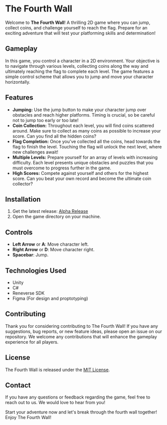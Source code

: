 # The Fourth Wall

Welcome to **The Fourth Wall**! A thrilling 2D game where you can jump, collect coins, and challenge yourself to reach the flag. Prepare for an exciting adventure that will test your platforming skills and determination!

## Gameplay

In this game, you control a character in a 2D environment. Your objective is to navigate through various levels, collecting coins along the way and ultimately reaching the flag to complete each level. The game features a simple control scheme that allows you to jump and move your character horizontally.

## Features

-   **Jumping:** Use the jump button to make your character jump over obstacles and reach higher platforms. Timing is crucial, so be careful not to jump too early or too late!
-   **Coin Collection:** Throughout each level, you will find coins scattered around. Make sure to collect as many coins as possible to increase your score. Can you find all the hidden coins?
-   **Flag Completion:** Once you've collected all the coins, head towards the flag to finish the level. Touching the flag will unlock the next level, where new challenges await!
-   **Multiple Levels:** Prepare yourself for an array of levels with increasing difficulty. Each level presents unique obstacles and puzzles that you must overcome to progress further in the game.
-   **High Scores:** Compete against yourself and others for the highest score. Can you beat your own record and become the ultimate coin collector?

## Installation

1. Get the latest release: [Alpha Release](https://github.com/jagritvats/RenenverseIntegration/releases/tag/v0.0.1-alpha)
2. Open the game directory on your machine.

## Controls

-   **Left Arrow** or **A**: Move character left.
-   **Right Arrow** or **D**: Move character right.
-   **Spacebar**: Jump.

## Technologies Used

-   Unity
-   C#
-   Reneverse SDK
-   Figma (For design and proptotyping)

## Contributing

Thank you for considering contributing to The Fourth Wall! If you have any suggestions, bug reports, or new feature ideas, please open an issue on our repository. We welcome any contributions that will enhance the gameplay experience for all players.

## License

The Fourth Wall is released under the [MIT License](LICENSE).

## Contact

If you have any questions or feedback regarding the game, feel free to reach out to us. We would love to hear from you!

Start your adventure now and let's break through the fourth wall together! Enjoy The Fourth Wall!
